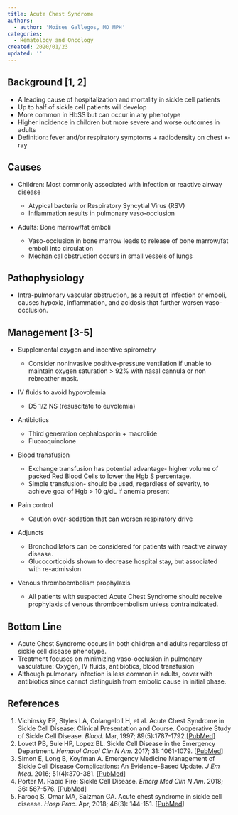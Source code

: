 ```yaml
---
title: Acute Chest Syndrome
authors:
  - author: 'Moises Gallegos, MD MPH'
categories:
  - Hematology and Oncology
created: 2020/01/23
updated: ''
---
```

## Background [1, 2]

* A leading cause of hospitalization and mortality in sickle cell patients
* Up to half of sickle cell patients will develop
* More common in HbSS but can occur in any phenotype
* Higher incidence in children but more severe and worse outcomes in adults
* Definition: fever and/or respiratory symptoms + radiodensity on chest x-ray

## Causes

* Children: Most commonly associated with infection or reactive airway disease
  * Atypical bacteria or Respiratory Syncytial Virus (RSV)
  * Inflammation results in pulmonary vaso-occlusion

* Adults: Bone marrow/fat emboli
  * Vaso-occlusion in bone marrow leads to release of bone marrow/fat emboli into circulation
  * Mechanical obstruction occurs in small vessels of lungs

## Pathophysiology

* Intra-pulmonary vascular obstruction, as a result of infection or emboli, causes hypoxia, inflammation, and acidosis that further worsen vaso-occlusion.

## Management [3-5]

* Supplemental oxygen and incentive spirometry

  * Consider noninvasive positive-pressure ventilation if unable to maintain oxygen saturation > 92% with nasal cannula or non rebreather mask.
* IV fluids to avoid hypovolemia

  * D5 1/2 NS (resuscitate to euvolemia)

* Antibiotics

  * Third generation cephalosporin + macrolide
  * Fluoroquinolone

* Blood transfusion 

  * Exchange transfusion has potential advantage- higher volume of packed Red Blood Cells to lower the Hgb S percentage.
  * Simple transfusion- should be used, regardless of severity, to achieve goal of Hgb > 10 g/dL if anemia present

* Pain control

  * Caution over-sedation that can worsen respiratory drive

* Adjuncts

  * Bronchodilators can be considered for patients with reactive airway disease.
  * Glucocorticoids shown to decrease hospital stay, but associated with re-admission

* Venous thromboembolism prophylaxis

  * All patients with suspected Acute Chest Syndrome should receive prophylaxis of venous thromboembolism unless contraindicated.

## Bottom Line

* Acute Chest Syndrome occurs in both children and adults regardless of sickle cell disease phenotype.
* Treatment focuses on minimizing vaso-occlusion in pulmonary vasculature: Oxygen, IV fluids, antibiotics, blood transfusion
* Although pulmonary infection is less common in adults, cover with antibiotics since  cannot distinguish from embolic cause in initial phase.

## References
1. Vichinsky EP, Styles LA, Colangelo LH, et al. Acute Chest Syndrome in Sickle Cell Disease: Clinical Presentation and Course. Cooperative Study of Sickle Cell Disease. *Blood*. Mar, 1997; 89(5):1787-1792.[[PubMed]](https://pubmed.ncbi.nlm.nih.gov/9057664)
2. Lovett PB, Sule HP, Lopez BL. Sickle Cell Disease in the Emergency Department. *Hematol Oncol Clin N Am*. 2017; 31: 1061-1079. [[PubMed](http://www.ncbi.nlm.nih.gov/pubmed/?term=29078924)]
3. Simon E, Long B, Koyfman A. Emergency Medicine Management of Sickle Cell Disease Complications: An Evidence-Based Update. *J Em Med*. 2016; 51(4):370-381. [[PubMed](http://www.ncbi.nlm.nih.gov/pubmed/?term=27553919)]
4. Porter M. Rapid Fire: Sickle Cell Disease. *Emerg Med Clin N Am*. 2018; 36: 567-576. [[PubMed](http://www.ncbi.nlm.nih.gov/pubmed/?term=30037443)]
5. Farooq S, Omar MA, Salzman GA. Acute chest syndrome in sickle cell disease. *Hosp Prac*. Apr, 2018; 46(3): 144-151. [[PubMed](http://www.ncbi.nlm.nih.gov/pubmed/?term=29648482)]

